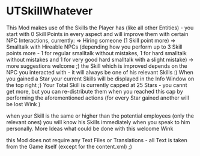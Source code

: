 # UTSkillWhatever
This Mod makes use of the Skills the Player has (like all other Entities) - you start with 0 Skill Points in every aspect and will improve them with certain NPC Interactions, currently:
=> Hiring someone (1 Skill point more)
=> Smalltalk with Hireable NPCs (depending how you perform up to 3 Skill points more - 1 for regular smalltalk without mistakes, 1 for hard smalltalk without mistakes and 1 for very good hard smalltalk with a slight mistake)
-> more suggestions welcome ;)
the Skill which is improved depends on the NPC you interacted with - it will always be one of his relevant Skills :)
When you gained a Star your current Skills will be displayed in the Info Window on the top right ;)
Your Total Skill is currently capped at 25 Stars - you cannt get more, but you can re-distribute them when you reached this cap by performing the aforementioned actions (for every Star gained another will be lost Wink )

when your Skill is the same or higher than the potential employees (only the relevant ones) you will know his Skills immediately when you speak to him personally. More Ideas what could be done with this welcome Wink

this Mod does not require any Text Files or Translations - all Text is taken from the Game itself (except for the content.xml) ;)
